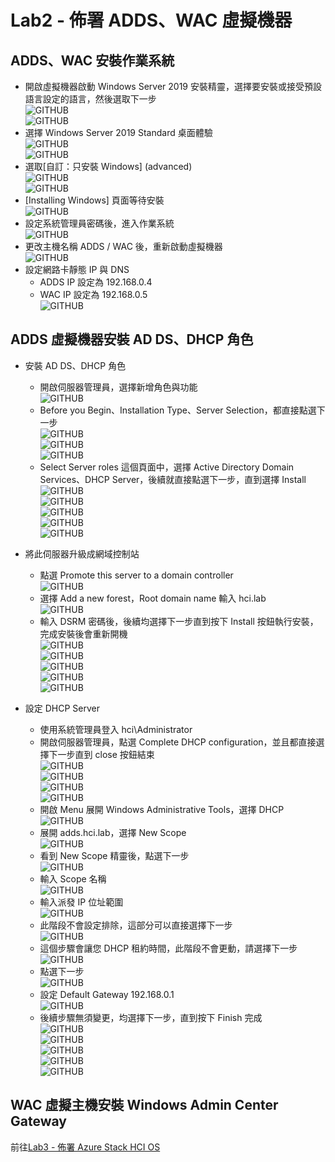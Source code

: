 # Lab2 - 佈署 ADDS、WAC 虛擬機器

## ADDS、WAC 安裝作業系統
- 開啟虛擬機器啟動 Windows Server 2019 安裝精靈，選擇要安裝或接受預設語言設定的語言，然後選取下一步<br>
![GITHUB](https://github.com/BrianHsing/Azure-Stack-HCI/blob/main/image/win1.png "win1")<br>
![GITHUB](https://github.com/BrianHsing/Azure-Stack-HCI/blob/main/image/win2.png "win2")<br>
- 選擇 Windows Server 2019 Standard 桌面體驗<br>
![GITHUB](https://github.com/BrianHsing/Azure-Stack-HCI/blob/main/image/win3.png "win3")<br>
![GITHUB](https://github.com/BrianHsing/Azure-Stack-HCI/blob/main/image/win4.png "win4")<br>
- 選取[自訂：只安裝 Windows] (advanced)<br>
![GITHUB](https://github.com/BrianHsing/Azure-Stack-HCI/blob/main/image/win5.png "win5")<br>
![GITHUB](https://github.com/BrianHsing/Azure-Stack-HCI/blob/main/image/win6.png "win6")<br>
- [Installing Windows] 頁面等待安裝<br>
![GITHUB](https://github.com/BrianHsing/Azure-Stack-HCI/blob/main/image/win7.png "win7")<br>
- 設定系統管理員密碼後，進入作業系統<br>
![GITHUB](https://github.com/BrianHsing/Azure-Stack-HCI/blob/main/image/win8.png "win8")<br>
- 更改主機名稱 ADDS / WAC 後，重新啟動虛擬機器<br>
![GITHUB](https://github.com/BrianHsing/Azure-Stack-HCI/blob/main/image/win9.png "win9")<br>
- 設定網路卡靜態 IP 與 DNS<br>
  - ADDS IP 設定為 192.168.0.4<br>
  - WAC IP 設定為 192.168.0.5<br>
![GITHUB](https://github.com/BrianHsing/Azure-Stack-HCI/blob/main/image/win10.png "win10")<br>

## ADDS 虛擬機器安裝 AD DS、DHCP 角色

- 安裝 AD DS、DHCP 角色<br>
  - 開啟伺服器管理員，選擇新增角色與功能<br>
  ![GITHUB](https://github.com/BrianHsing/Azure-Stack-HCI/blob/main/image/adds1.png "adds1")<br>
  - Before you Begin、Installation Type、Server Selection，都直接點選下一步<br>
  ![GITHUB](https://github.com/BrianHsing/Azure-Stack-HCI/blob/main/image/adds2.png "adds2")<br>
  ![GITHUB](https://github.com/BrianHsing/Azure-Stack-HCI/blob/main/image/adds3.png "adds3")<br>
  ![GITHUB](https://github.com/BrianHsing/Azure-Stack-HCI/blob/main/image/adds4.png "adds4")<br>
  - Select Server roles 這個頁面中，選擇 Active Directory Domain Services、DHCP Server，後續就直接點選下一步，直到選擇 Install<br>
  ![GITHUB](https://github.com/BrianHsing/Azure-Stack-HCI/blob/main/image/adds5.png "adds5")<br>
  ![GITHUB](https://github.com/BrianHsing/Azure-Stack-HCI/blob/main/image/adds6.png "adds6")<br>
  ![GITHUB](https://github.com/BrianHsing/Azure-Stack-HCI/blob/main/image/adds7.png "adds7")<br>
  ![GITHUB](https://github.com/BrianHsing/Azure-Stack-HCI/blob/main/image/adds8.png "adds8")<br>
  ![GITHUB](https://github.com/BrianHsing/Azure-Stack-HCI/blob/main/image/adds9.png "adds9")<br>
- 將此伺服器升級成網域控制站<br>
  - 點選 Promote this server to a domain controller<br>
  ![GITHUB](https://github.com/BrianHsing/Azure-Stack-HCI/blob/main/image/adds10.png "adds10")<br>
  - 選擇 Add a new forest，Root domain name 輸入 hci.lab<br>
  ![GITHUB](https://github.com/BrianHsing/Azure-Stack-HCI/blob/main/image/adds11.png "adds11")<br>
  - 輸入 DSRM 密碼後，後續均選擇下一步直到按下 Install 按鈕執行安裝，完成安裝後會重新開機<br>
  ![GITHUB](https://github.com/BrianHsing/Azure-Stack-HCI/blob/main/image/adds12.png "adds12")<br>
  ![GITHUB](https://github.com/BrianHsing/Azure-Stack-HCI/blob/main/image/adds13.png "adds13")<br>
  ![GITHUB](https://github.com/BrianHsing/Azure-Stack-HCI/blob/main/image/adds14.png "adds14")<br>
  ![GITHUB](https://github.com/BrianHsing/Azure-Stack-HCI/blob/main/image/adds15.png "adds15")<br>
  ![GITHUB](https://github.com/BrianHsing/Azure-Stack-HCI/blob/main/image/adds16.png "adds16")<br>

- 設定 DHCP Server<br>
  - 使用系統管理員登入 hci\Administrator<br>
  - 開啟伺服器管理員，點選 Complete DHCP configuration，並且都直接選擇下一步直到 close 按鈕結束<br>
  ![GITHUB](https://github.com/BrianHsing/Azure-Stack-HCI/blob/main/image/dhcp1.png "dhcp1")<br>
  ![GITHUB](https://github.com/BrianHsing/Azure-Stack-HCI/blob/main/image/dhcp2.png "dhcp2")<br>
  ![GITHUB](https://github.com/BrianHsing/Azure-Stack-HCI/blob/main/image/dhcp3.png "dhcp3")<br>
  ![GITHUB](https://github.com/BrianHsing/Azure-Stack-HCI/blob/main/image/dhcp4.png "dhcp4")<br>
  - 開啟 Menu 展開 Windows Administrative Tools，選擇 DHCP<br>
  ![GITHUB](https://github.com/BrianHsing/Azure-Stack-HCI/blob/main/image/dhcp5.png "dhcp5")<br>
  - 展開 adds.hci.lab，選擇 New Scope<br>
  ![GITHUB](https://github.com/BrianHsing/Azure-Stack-HCI/blob/main/image/dhcp6.png "dhcp6")<br>
  - 看到 New Scope 精靈後，點選下一步<br>
  ![GITHUB](https://github.com/BrianHsing/Azure-Stack-HCI/blob/main/image/dhcp7.png "dhcp7")<br>
  - 輸入 Scope 名稱<br>
  ![GITHUB](https://github.com/BrianHsing/Azure-Stack-HCI/blob/main/image/dhcp8.png "dhcp8")<br>
  - 輸入派發 IP 位址範圍<br>
  ![GITHUB](https://github.com/BrianHsing/Azure-Stack-HCI/blob/main/image/dhcp9.png "dhcp9")<br>
  - 此階段不會設定排除，這部分可以直接選擇下一步<br>
  ![GITHUB](https://github.com/BrianHsing/Azure-Stack-HCI/blob/main/image/dhcp10.png "dhcp10")<br>
  - 這個步驟會讓您 DHCP 租約時間，此階段不會更動，請選擇下一步<br>
  ![GITHUB](https://github.com/BrianHsing/Azure-Stack-HCI/blob/main/image/dhcp11.png "dhcp11")<br>
  - 點選下一步<br>
  ![GITHUB](https://github.com/BrianHsing/Azure-Stack-HCI/blob/main/image/dhcp12.png "dhcp12")<br>
  - 設定 Default Gateway 192.168.0.1<br>
  ![GITHUB](https://github.com/BrianHsing/Azure-Stack-HCI/blob/main/image/dhcp13.png "dhcp13")<br>
  - 後續步驟無須變更，均選擇下一步，直到按下 Finish 完成<br>
  ![GITHUB](https://github.com/BrianHsing/Azure-Stack-HCI/blob/main/image/dhcp13.png "dhcp13")<br>
  ![GITHUB](https://github.com/BrianHsing/Azure-Stack-HCI/blob/main/image/dhcp14.png "dhcp14")<br>
  ![GITHUB](https://github.com/BrianHsing/Azure-Stack-HCI/blob/main/image/dhcp15.png "dhcp15")<br>
  ![GITHUB](https://github.com/BrianHsing/Azure-Stack-HCI/blob/main/image/dhcp16.png "dhcp16")<br>
  ![GITHUB](https://github.com/BrianHsing/Azure-Stack-HCI/blob/main/image/dhcp17.png "dhcp17")<br>
## WAC 虛擬主機安裝 Windows Admin Center Gateway



前往[Lab3 - 佈署 Azure Stack HCI OS](https://github.com/BrianHsing/Azure-Stack-HCI/blob/main/lab3.md)<br>